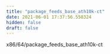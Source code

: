 ```yaml
---
title: "package_feeds_base_ath10k-ct"
date: 2021-06-01 17:37:56.558324
hidden: false
draft: false
---
```


x86/64/package_feeds_base_ath10k-ct

